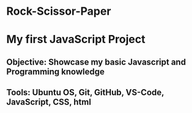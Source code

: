 # Rock-Scissor-Paper
# My first JavaScript Project

Objective: Showcase my basic Javascript and Programming knowledge
----
Tools: Ubuntu OS, Git, GitHub, VS-Code, JavaScript, CSS, html
----
